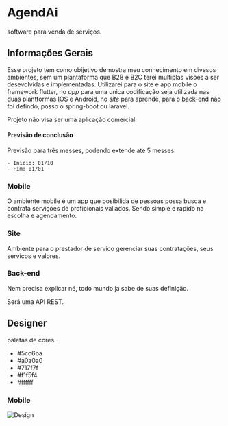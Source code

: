# AgendAi
 software para venda de serviços.

## Informações Gerais
 Esse projeto tem como obijetivo demostra meu conhecimento em divesos ambientes, sem um plantaforma que B2B e B2C terei multiplas visões a ser desevolvidas e implementadas. Utilizarei para o site e app mobile o framework flutter, no *_app_* para uma unica codificação seja utilizada nas duas plantformas IOS e Android, no *site* para aprende, para o back-end não foi defindo, posso o spring-boot ou laravel.

 Projeto não visa ser uma aplicação comercial.

 #### Previsão de conclusão 
 Previsão para três messes, podendo extende ate 5 messes.

    - Inicio: 01/10
    - Fim: 01/01


### Mobile
 O ambiente mobile é um app que posibilida de pessoas possa busca e contrata serviçoes de proficionais valiados.
 Sendo simple e rapido na escolha e agendamento.

### Site
 Ambiente para o prestador de servico gerenciar suas contratações, seus serviços e valores.

### Back-end
 Nem precisa explicar né, todo mundo ja sabe de suas definição.
 
 Será uma API REST.

## Designer
 paletas de cores.

 - #5cc6ba
 - #a0a0a0
 - #717f7f
 - #f1f5f4
 - #ffffff

### Mobile
![Design](https://github.com/EduardoLima03/agendai/blob/main/res/agendei-semanDv.png)